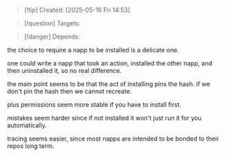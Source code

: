 
>[!tip] Created: [2025-05-16 Fri 14:53]

>[!question] Targets: 

>[!danger] Depends: 

the choice to require a napp to be installed is a delicate one.

one could write a napp that took an action, installed the other napp, and then uninstalled it, so no real difference.

the main point seems to be that the act of installing pins the hash.  if we don't pin the hash then we cannot recreate.

plus permissions seem more stable if you have to install first.

mistakes seem harder since if not installed it won't just run it for you automatically.

tracing seems easier, since most napps are intended to be bonded to their repos long term.